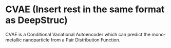 # CVAE (Insert rest in the same format as DeepStruc)
CVAE is a Conditional Variational Autoencoder which can predict the mono-metallic nanoparticle from a Pair Distribution Function.
